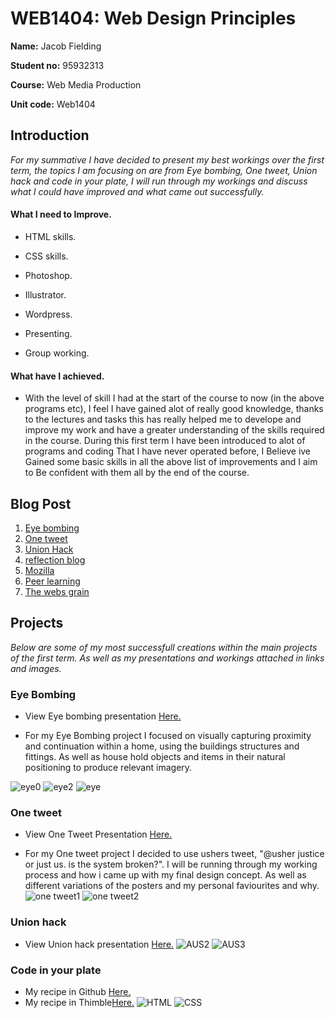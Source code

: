 # WEB1404: Web Design Principles

**Name:** Jacob Fielding

**Student no:** 95932313

**Course:** Web Media Production

**Unit code:** Web1404


## Introduction
_For my summative I have decided to present my best workings over the first term, the topics I am focusing on are from Eye bombing, One tweet, Union hack and code in your plate, I will run through my workings and discuss what I could have improved and what came out successfully._


#### What I need to Improve.

- HTML skills.                

- CSS skills.

- Photoshop.

- Illustrator.

- Wordpress.

- Presenting.

- Group working.

#### What have I achieved.
- With the level of skill I had at the start of the course to now (in the above programs etc), I feel I have gained alot of really good knowledge, thanks to the lectures and tasks this has really helped me to develope and improve my work and have a greater understanding of the skills required in the course. During this first term I have been introduced to alot of programs and coding That I have never operated before, I Believe ive Gained some basic skills in all the above list of improvements and I aim to Be confident with them all by the end of the course.


## Blog Post
1. [Eye bombing ](http://fourthfloor.raveweb.net/jfielding/2016/12/02/week-1-web-media-production-eye-bombing/)
2. [One tweet](http://fourthfloor.raveweb.net/jfielding/2016/12/02/week-2-web-media-production-one-tweet/)
3. [Union Hack](http://fourthfloor.raveweb.net/jfielding/2016/12/02/week-3-web-media-production-the-union-hack/)
4. [reflection blog](http://fourthfloor.raveweb.net/jfielding/wp-admin/post.php?post=14&action=edit)
5. [Mozilla](http://fourthfloor.raveweb.net/jfielding/2016/10/31/mozilla-festival/)
6. [Peer learning](http://fourthfloor.raveweb.net/jfielding/2016/12/02/week-5-web-media-productionreflection-blog/)
7. [The webs grain](http://fourthfloor.raveweb.net/jfielding/2016/12/02/week-7-web-media-productionthe-webs-grain/)


## Projects
_Below are some of my most successfull creations within the main projects of the first term. As well as my presentations and workings attached in links and images._ 

### Eye Bombing 
- View Eye bombing presentation [Here.](https://spark.adobe.com/#design/page/f24e1fa1-0f0c-42b4-b272-24f17132154f)

- For my Eye Bombing project I focused on visually capturing proximity and continuation within a home, using the buildings structures and fittings. As well as house hold objects and items in their natural positioning to produce relevant imagery.

![eye0](https://github.com/Jacobisagit/Summative-/blob/master/IMG_20161008_181743.jpg)
![eye2](https://github.com/Jacobisagit/Summative-/blob/master/IMG_20161008_181959.jpg)
![eye](https://github.com/Jacobisagit/Summative-/blob/master/IMG_20161008_180732.jpg)

### One tweet
- View One Tweet Presentation [Here.](https://spark.adobe.com/#design/page/c1d6b301-0f4f-42ad-aa27-b71890e48131)

- For my One tweet project I decided to use ushers tweet, "@usher justice or just us. is the system broken?". I will be running through my working process and how i came up with my final design concept. As well as different variations of the posters and my personal faviourites and why.
![one tweet1](https://github.com/Jacobisagit/Summative-/blob/master/poster%20original.jpg)
![one tweet2](https://github.com/Jacobisagit/Summative-/blob/master/poster%203.jpg)

### Union hack
- View Union hack presentation [Here.](https://spark.adobe.com/#design/page/780243bb-b982-413a-904f-6820811688cf)
![AUS2](https://github.com/Jacobisagit/Summative-/blob/master/aus%2018.jpg)
![AUS3](https://github.com/Jacobisagit/Summative-/blob/master/aus%2014.jpg)

### Code in your plate
- My recipe in Github [Here.](https://github.com/Jacobisagit/MyRecipe)
- My recipe in Thimble[Here.](https://thimbleprojects.org/jakesathimble/140346/)
![HTML](https://github.com/Jacobisagit/Summative-/blob/master/Screen%20Shot%202016-12-03%20at%2021.31.04.png)
![CSS](https://github.com/Jacobisagit/Summative-/blob/master/Screen%20Shot%202016-12-04%20at%2000.14.53.png)

